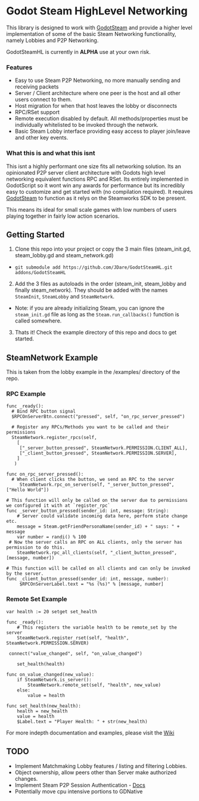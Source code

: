 # Godot Steam HighLevel Networking

This library is designed to work with [GodotSteam](https://github.com/Gramps/GodotSteam) and provide a higher level implementation of some of the basic Steam Networking functionality, namely Lobbies and P2P Networking.

GodotSteamHL is currently in **ALPHA** use at your own risk.

### Features
* Easy to use Steam P2P Networking, no more manually sending and receiving packets
* Server / Client architecture where one peer is the host and all other users connect to them.
* Host migration for when that host leaves the lobby or disconnects
* RPC/RSet support
* Remote execution disabled by default. All methods/properties must be individually whitelisted to be invoked through the network.
* Basic Steam Lobby interface providing easy access to player join/leave and other key events.

### What this is and what this isnt
This isnt a highly performant one size fits all networking solution. Its an opinionated P2P server client architecture with Godots high level networking equivalent functions RPC and RSet. Its entirely implemented in GodotScript so it wont win any awards for performance but its incredibly easy to customize and get started with (no compilation required). It requires [GodotSteam](https://github.com/Gramps/GodotSteam) to function as it relys on the Steamworks SDK to be present.

This means its ideal for small scale games with low numbers of users playing together in fairly low action scenarios.

## Getting Started

1. Clone this repo into your project or copy the 3 main files (steam_init.gd, steam_lobby.gd and steam_network.gd)
  * `git submodule add https://github.com/JDare/GodotSteamHL.git addons/GodotSteamHL`
2. Add the 3 files as autoloads in the order (steam_init, steam_lobby and finally steam_network). They should be added with the names `SteamInit`, `SteamLobby` and `SteamNetwork`.
  * Note: if you are already initializing Steam, you can ignore the `steam_init.gd` file as long as the `Steam.run_callbacks()` function is called somewhere.
3. Thats it! Check the example directory of this repo and docs to get started.

## SteamNetwork Example
This is taken from the lobby example in the /examples/ directory of the repo.

### RPC Example
```
func _ready():
  # Bind RPC button signal
  $RPCOnServerBtn.connect("pressed", self, "on_rpc_server_pressed")
  
  # Register any RPCs/Methods you want to be called and their permissions
  SteamNetwork.register_rpcs(self,
    [
     ["_server_button_pressed", SteamNetwork.PERMISSION.CLIENT_ALL],
     ["_client_button_pressed", SteamNetwork.PERMISSION.SERVER],
    ]
   )

func on_rpc_server_pressed():
  # When client clicks the button, we send an RPC to the server
	 SteamNetwork.rpc_on_server(self, "_server_button_pressed", ["Hello World"])

# This function will only be called on the server due to permissions we configured it with at `register_rpc`
func _server_button_pressed(sender_id: int, message: String):
	# Server could validate incoming data here, perform state change etc.
	message = Steam.getFriendPersonaName(sender_id) + " says: " + message
	var number = randi() % 100
 # Now the server calls an RPC on ALL clients, only the server has permission to do this.
	SteamNetwork.rpc_all_clients(self, "_client_button_pressed", [message, number])

# This function will be called on all clients and can only be invoked by the server.
func _client_button_pressed(sender_id: int, message, number):
	 $RPCOnServerLabel.text = "%s (%s)" % [message, number]
```

### Remote Set Example

```
var health := 20 setget set_health

func _ready():
	# This registers the variable health to be remote_set by the server
	SteamNetwork.register_rset(self, "health", SteamNetwork.PERMISSION.SERVER)
 
 connect("value_changed", self, "on_value_changed") 
 
	set_health(health)

func on_value_changed(new_value):
	if SteamNetwork.is_server():
		SteamNetwork.remote_set(self, "health", new_value)
	else:
		value = health
		
func set_health(new_health):
	health = new_health
	value = health
	$Label.text = "Player Health: " + str(new_health)
```

For more indepth documentation and examples, please visit the [Wiki](https://github.com/JDare/GodotSteamHL/wiki)


## TODO
* Implement Matchmaking Lobby features / listing and filtering Lobbies.
* Object ownership, allow peers other than Server make authorized changes.
* Implement Steam P2P Session Authentication - [Docs](https://partner.steamgames.com/doc/features/auth)
* Potentially move cpu intensive portions to GDNative
